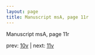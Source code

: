 ```yaml
---
layout: page
title: Manuscript msA, page 11r
---
```


Manuscript msA, page 11r

prev:  [10v](../10v) | next:  [11v](../11v)